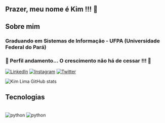 ## Prazer, meu nome é Kim !!! 🖖
## Sobre mim
### Graduando em Sistemas de Informação - UFPA (Universidade Federal do Pará)
### 🛑 Perfil andamento... O crescimento não há de cessar !!! 🛑

[![LinkedIn](https://img.shields.io/badge/LinkedIn-0077B5?style=for-the-badge&logo=linkedin&logoColor=white)](https://www.linkedin.com/in/kim-lima-0800461a1/)
[![Instagram](https://img.shields.io/badge/Instagram-E4405F?style=for-the-badge&logo=instagram&logoColor=white)](https://www.instagram.com/kimlimadlima/)
[![Twitter](https://img.shields.io/badge/Twitter-1DA1F2?style=for-the-badge&logo=twitter&logoColor=white)](https://twitter.com/MikimLiminha)

![Kim Lima GitHub stats](https://github-readme-stats.vercel.app/api?username=KimLimadLima&show_icons=true&theme=dark)


## Tecnologias

<div style="display: inline_block"><br/>
    <img align="center" alt="python" src="https://img.shields.io/badge/Python-14354C?style=for-the-badge&logo=python&logoColor=white"/>
    <img align="center" alt="python" src="https://img.shields.io/badge/VIM-%2311AB00.svg?&style=for-the-badge&logo=vim&logoColor=white"/>
</div>

